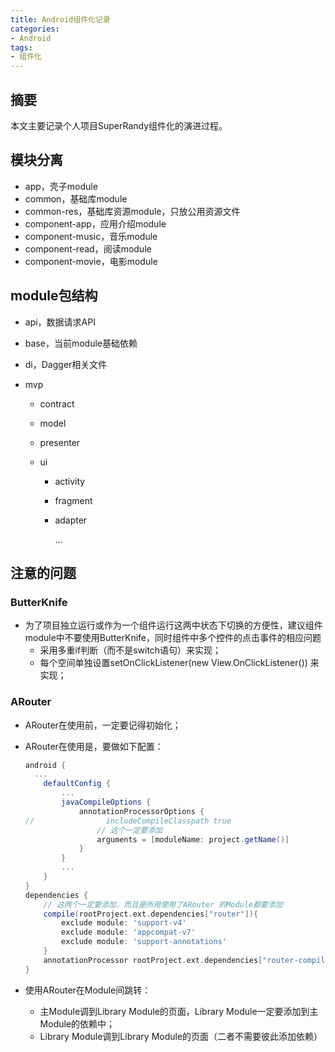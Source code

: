 ```yaml
---
title: Android组件化记录
categories:
- Android
tags:
- 组件化
---
```


## 摘要

本文主要记录个人项目SuperRandy组件化的演进过程。

<!--more-->



## 模块分离

- app，壳子module
- common，基础库module
- common-res，基础库资源module，只放公用资源文件
- component-app，应用介绍module
- component-music，音乐module
- component-read，阅读module
- component-movie，电影module

## module包结构

- api，数据请求API

- base，当前module基础依赖

- di，Dagger相关文件

- mvp

  - contract

  - model

  - presenter

  - ui

    - activity

    - fragment

    - adapter

      ...



## 注意的问题

### ButterKnife

- 为了项目独立运行或作为一个组件运行这两中状态下切换的方便性，建议组件module中不要使用ButterKnife，同时组件中多个控件的点击事件的相应问题
  - 采用多重if判断（而不是switch语句）来实现；
  - 每个空间单独设置setOnClickListener(new View.OnClickListener()) 来实现；

### ARouter

- ARouter在使用前，一定要记得初始化；

- ARouter在使用是，要做如下配置：

  ```groovy
  android {
  	...
      defaultConfig {
          ...
          javaCompileOptions {
              annotationProcessorOptions {
  //                includeCompileClasspath true
                  // 这个一定要添加
                  arguments = [moduleName: project.getName()]
              }
          }
          ...
      }
  }
  dependencies {
      // 这两个一定要添加，而且是所用使用了ARouter 的Module都要添加
      compile(rootProject.ext.dependencies["router"]){
          exclude module: 'support-v4'
          exclude module: 'appcompat-v7'
          exclude module: 'support-annotations'
      }
      annotationProcessor rootProject.ext.dependencies["router-compiler"]
  }
  ```

  

- 使用ARouter在Module间跳转：
  - 主Module调到Library Module的页面，Library Module一定要添加到主Module的依赖中；
  - Library Module调到Library Module的页面（二者不需要彼此添加依赖）